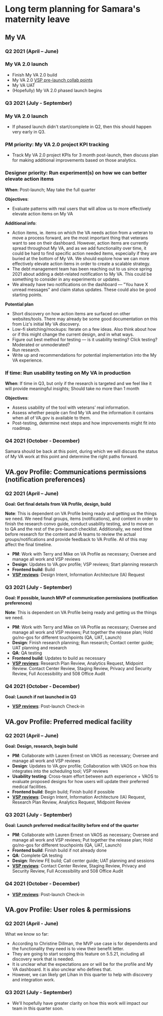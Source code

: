# Long term planning for Samara's maternity leave

## My VA

### Q2 2021 (April – June)

### My VA 2.0 launch

- Finish My VA 2.0 build
- My VA 2.0 [VSP pre-launch collab points](https://github.com/department-of-veterans-affairs/va.gov-team/blob/master/platform/working-with-vsp/vsp-collaboration-cycle/README.md)
- My VA UAT
- (Hopefully) My VA 2.0 phased launch begins

### Q3 2021 (July - September)

### My VA 2.0 launch

- If phased launch didn't start/complete in Q2, then this should happen very early in Q3.

### PM priority: My VA 2.0 project KPI tracking

-	Track My VA 2.0 project KPIs for 3 month post-launch, then discuss plan for making additional improvements based on those analytics.

### Designer priority: Run experiment(s) on how we can better elevate action items

**When**: Post-launch; May take the full quarter

**Objectives**:
- Evaluate patterns with real users that will allow us to more effectively elevate action items on My VA

**Additional info**: 

-	Action items, ie. items on which the VA needs action from a veteran to move a process forward, are the most important thing that veterans want to see on their dashboard. However, action items are currently spread throughout My VA, and as we add functionality over time, it could be hard to find specific action needed items, especially if they are buried at the bottom of My VA. We should explore how we can more effectively elevate action items in order to create a scalable strategy.
-	The debt management team has been reaching out to us since spring 2021 about adding a debt-related notification to My VA. This could be something to consider in any experiments or updates.
-	We already have two notifications on the dashboard — "You have X unread messages" and claim status updates. These could also be good starting points.

**Potential plan**

- Short discovery on how action items are surfaced on other websites/tools. There may already be some good documentation on this from Liz's initial My VA discovery.
- Low-fi sketching/mockups: Iterate on a few ideas. Also think about how or if this might change the current design, and in what ways.
- Figure out best method for testing — is it usability testing? Click testing? Moderated or unmoderated?
- Run research.
- Write up and recommendations for potential implementation into the My VA experience.

### If time: Run usability testing on My VA in production

**When**: If time in Q3, but only if the research is targeted and we feel like it will provide meaningful insights; Should take no more than 1 month

**Objectives**: 
-	Assess usability of the tool with veterans’ real information.
-	Assess whether people can find My VA and the information it contains when all of VA.gov is available to them.
-	Post-testing, determine next steps and how improvements might fit into roadmap.

### Q4 2021 (October - December)

Samara should be back at this point, during which we will discuss the status of My VA work at this point and determine the right paths forward.

## VA.gov Profile: Communications permissions (notification preferences)

### Q2 2021 (April – June)

**Goal: Get final details from VA Profile, design, build**

**Note**: This is dependent on VA Profile being ready and getting us the things we need. We need final groups, items (notifications), and content in order to finish the research convo guide, conduct usability testing, and to move on to QA and the rest of the pre-launch checklist. Additionally, we need time before research for the content and IA teams to review the actual groups/notifications and provide feedback to VA Profile. All of this may affect the final timeline.

- **PM**: Work with Terry and Mike on VA Profile as necessary; Oversee and manage all work and VSP reviews
- **Design**: Updates to VA.gov profile; VSP reviews; Start planning research
- **Frontend build**: Build
- **[VSP reviews](https://github.com/department-of-veterans-affairs/va.gov-team/blob/master/platform/working-with-vsp/vsp-collaboration-cycle/README.md)**: Design Intent, Information Architecture (IA) Request

### Q3 2021 (July - September)

**Goal: If possible, launch MVP of communication permissions (notification preferences)**

**Note**: This is dependent on VA Profile being ready and getting us the things we need.

- **PM**: Work with Terry and Mike on VA Profile as necessary; Oversee and manage all work and VSP reviews; Put together the release plan; Hold go/no-gos for different touchpoints (QA, UAT, Launch)
- **Design**: Finish research planning; Run research; Contact center guide; UAT planning and research
- **QA**: QA testing
- **Frontend build**: Updates to build as necessary
- **[VSP reviews](https://github.com/department-of-veterans-affairs/va.gov-team/blob/master/platform/working-with-vsp/vsp-collaboration-cycle/README.md)**: Research Plan Review, Analytics Request, Midpoint Review. Contact Center Review, Staging Review, Privacy and Security Review, Full Accessibility and 508 Office Audit

### Q4 2021 (October - December)

**Goal: Launch if not launched in Q3**

- **[VSP reviews](https://github.com/department-of-veterans-affairs/va.gov-team/blob/master/platform/working-with-vsp/vsp-collaboration-cycle/README.md)**: Post-launch Check-in

## VA.gov Profile: Preferred medical facility

### Q2 2021 (April – June)

**Goal: Design, research, begin build**

- **PM**: Collaborate with Lauren Ernest on VAOS as necessary; Oversee and manage all work and VSP reviews
- **Design**: Updates to VA.gov profile; Collaboration with VAOS on how this integrates into the scheduling tool; VSP reviews
- **Usability testing**: Cross-team effort between auth experience + VAOS to evaluate proposed designs for how users will update their preferred medical facilities.
- **Frontend build**: Begin build; Finish build if possible
- **[VSP reviews](https://github.com/department-of-veterans-affairs/va.gov-team/blob/master/platform/working-with-vsp/vsp-collaboration-cycle/README.md)**: Design Intent, Information Architecture (IA) Request, Research Plan Review, Analytics Request, Midpoint Review

### Q3 2021 (July - September)

**Goal: Launch preferred medical facility before end of the quarter**

- **PM**: Collaborate with Lauren Ernest on VAOS as necessary; Oversee and manage all work and VSP reviews; Put together the release plan; Hold go/no-gos for different touchpoints (QA, UAT, Launch)
- **Frontend build**: Finish build if not already done
- **QA**: Complete QA testing
- **Design**: Review FE build; Call center guide; UAT planning and sessions 
- **[VSP reviews](https://github.com/department-of-veterans-affairs/va.gov-team/blob/master/platform/working-with-vsp/vsp-collaboration-cycle/README.md)**: Contact Center Review, Staging Review, Privacy and Security Review, Full Accessibility and 508 Office Audit

### Q4 2021 (October - December)

- **[VSP reviews](https://github.com/department-of-veterans-affairs/va.gov-team/blob/master/platform/working-with-vsp/vsp-collaboration-cycle/README.md)**: Post-launch Check-in

## VA.gov Profile: User roles & permissions

### Q2 2021 (April - June)

What we know so far:

- According to Christine Dillman, the MVP use case is for dependents and the functionality they need is to view their benefit letter.
- They are going to start scoping this feature on 5.5.21, including all discovery work that is needed.
- It is unclear what the expectations are or will be for the profile and My VA dashboard. It is also unclear who defines that.
- However, we can likely get Lihan in this quarter to help with discovery and integration work.

### Q3 2021 (July - September)

- We'll hopefully have greater clarity on how this work will impact our team in this quarter soon.
